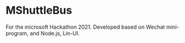 # MShuttleBus
For the microsoft Hackathon 2021.
Developed based on Wechat mini-program, and Node.js, Lin-UI.
